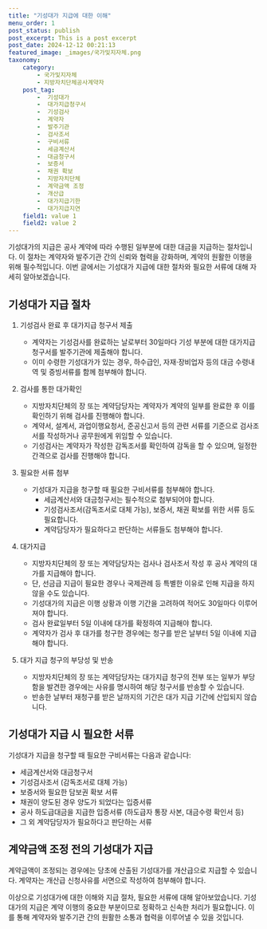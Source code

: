 ```yaml
---
title: "기성대가 지급에 대한 이해"
menu_order: 1
post_status: publish
post_excerpt: This is a post excerpt
post_date: 2024-12-12 00:21:13
featured_image: _images/국가및지자체.png
taxonomy:
    category:
        - 국가및지자체
        - 지방자치단체공사계약자
    post_tag:
        -  기성대가
        -  대가지급청구서
        -  기성검사
        -  계약자
        -  발주기관
        -  검사조서
        -  구비서류
        -  세금계산서
        -  대금청구서
        -  보증서
        -  채권 확보
        -  지방자치단체
        -  계약금액 조정
        -  개산급
        -  대가지급기한
        -  대가지급지연
    field1: value 1
    field2: value 2
---
```



기성대가의 지급은 공사 계약에 따라 수행된 일부분에 대한 대금을 지급하는 절차입니다. 이 절차는 계약자와 발주기관 간의 신뢰와 협력을 강화하며, 계약의 원활한 이행을 위해 필수적입니다. 이번 글에서는 기성대가 지급에 대한 절차와 필요한 서류에 대해 자세히 알아보겠습니다.

## 기성대가 지급 절차

1. 기성검사 완료 후 대가지급 청구서 제출
   - 계약자는 기성검사를 완료하는 날로부터 30일마다 기성 부분에 대한 대가지급청구서를 발주기관에 제출해야 합니다.
   - 이미 수령한 기성대가가 있는 경우, 하수급인, 자재·장비업자 등의 대금 수령내역 및 증빙서류를 함께 첨부해야 합니다.

2. 검사를 통한 대가확인
   - 지방자치단체의 장 또는 계약담당자는 계약자가 계약의 일부를 완료한 후 이를 확인하기 위해 검사를 진행해야 합니다.
   - 계약서, 설계서, 과업이행요청서, 준공신고서 등의 관련 서류를 기준으로 검사조서를 작성하거나 공무원에게 위임할 수 있습니다.
   - 기성검사는 계약자가 작성한 감독조서를 확인하여 감독을 할 수 있으며, 일정한 간격으로 검사를 진행해야 합니다.

3. 필요한 서류 첨부
   - 기성대가 지급을 청구할 때 필요한 구비서류를 첨부해야 합니다.
     - 세금계산서와 대금청구서는 필수적으로 첨부되어야 합니다.
     - 기성검사조서(감독조서로 대체 가능), 보증서, 채권 확보를 위한 서류 등도 필요합니다.
     - 계약담당자가 필요하다고 판단하는 서류들도 첨부해야 합니다.

4. 대가지급
   - 지방자치단체의 장 또는 계약담당자는 검사나 검사조서 작성 후 공사 계약의 대가를 지급해야 합니다.
   - 단, 선금급 지급이 필요한 경우나 국제관례 등 특별한 이유로 인해 지급을 하지 않을 수도 있습니다.
   - 기성대가의 지급은 이행 상황과 이행 기간을 고려하여 적어도 30일마다 이루어져야 합니다.
   - 검사 완료일부터 5일 이내에 대가를 확정하여 지급해야 합니다.
   - 계약자가 검사 후 대가를 청구한 경우에는 청구를 받은 날부터 5일 이내에 지급해야 합니다.

5. 대가 지급 청구의 부당성 및 반송
   - 지방자치단체의 장 또는 계약담당자는 대가지급 청구의 전부 또는 일부가 부당함을 발견한 경우에는 사유를 명시하여 해당 청구서를 반송할 수 있습니다.
   - 반송한 날부터 재청구를 받은 날까지의 기간은 대가 지급 기간에 산입되지 않습니다.

## 기성대가 지급 시 필요한 서류

기성대가 지급을 청구할 때 필요한 구비서류는 다음과 같습니다:

- 세금계산서와 대금청구서
- 기성검사조서 (감독조서로 대체 가능)
- 보증서와 필요한 담보권 확보 서류
- 채권이 양도된 경우 양도가 되었다는 입증서류
- 공사 하도급대금을 지급한 입증서류 (하도급자 통장 사본, 대금수령 확인서 등)
- 그 외 계약담당자가 필요하다고 판단하는 서류

## 계약금액 조정 전의 기성대가 지급

계약금액이 조정되는 경우에는 당초에 산출된 기성대가를 개산급으로 지급할 수 있습니다. 계약자는 개산급 신청사유를 서면으로 작성하여 첨부해야 합니다.

이상으로 기성대가에 대한 이해와 지급 절차, 필요한 서류에 대해 알아보았습니다. 기성대가의 지급은 계약 이행의 중요한 부분이므로 정확하고 신속한 처리가 필요합니다. 이를 통해 계약자와 발주기관 간의 원활한 소통과 협력을 이루어낼 수 있을 것입니다.
